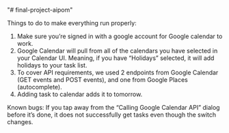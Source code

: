 "# final-project-aipom" 

Things to do to make everything run properly:
1. Make sure you’re signed in with a google account for Google calendar to work.
2. Google Calendar will pull from all of the calendars you have selected in your Calendar UI. Meaning, if you have “Holidays” selected, it will add holidays to your task list.
3. To cover API requirements, we used 2 endpoints from Google Calendar (GET events and POST events), and one from Google Places (autocomplete).
4. Adding task to calendar adds it to tomorrow.


Known bugs:
If you tap away from the “Calling Google Calendar API” dialog before it’s done, it does not successfully get tasks even though the switch changes.
